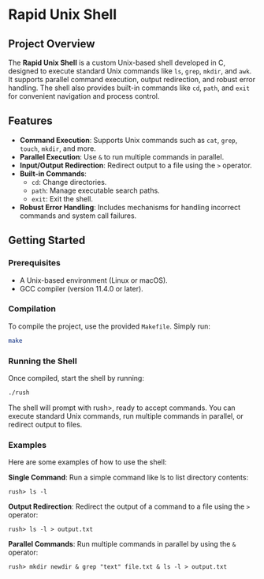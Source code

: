 # Rapid Unix Shell

## Project Overview
The **Rapid Unix Shell** is a custom Unix-based shell developed in C, designed to execute standard Unix commands like `ls`, `grep`, `mkdir`, and `awk`. It supports parallel command execution, output redirection, and robust error handling. The shell also provides built-in commands like `cd`, `path`, and `exit` for convenient navigation and process control.

## Features
- **Command Execution**: Supports Unix commands such as `cat`, `grep`, `touch`, `mkdir`, and more.
- **Parallel Execution**: Use `&` to run multiple commands in parallel.
- **Input/Output Redirection**: Redirect output to a file using the `>` operator.
- **Built-in Commands**:
  - `cd`: Change directories.
  - `path`: Manage executable search paths.
  - `exit`: Exit the shell.
- **Robust Error Handling**: Includes mechanisms for handling incorrect commands and system call failures.

## Getting Started

### Prerequisites
- A Unix-based environment (Linux or macOS).
- GCC compiler (version 11.4.0 or later).

### Compilation
To compile the project, use the provided `Makefile`. Simply run:
```bash
make
```

### Running the Shell
Once compiled, start the shell by running:
```bash
./rush
```
The shell will prompt with rush>, ready to accept commands. You can execute standard Unix commands, run multiple commands in parallel, or redirect output to files.

### Examples
Here are some examples of how to use the shell:

**Single Command**: Run a simple command like ls to list directory contents:
```
rush> ls -l
```
**Output Redirection**: Redirect the output of a command to a file using the `>` operator:
```
rush> ls -l > output.txt
```
**Parallel Commands**: Run multiple commands in parallel by using the `&` operator:
```
rush> mkdir newdir & grep "text" file.txt & ls -l > output.txt
```
